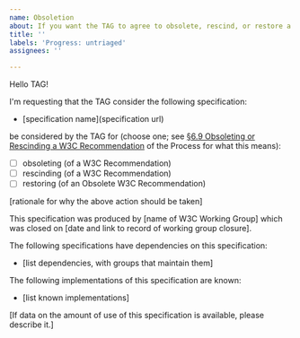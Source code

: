 ```yaml
---
name: Obsoletion
about: If you want the TAG to agree to obsolete, rescind, or restore a W3C Recommendation
title: ''
labels: 'Progress: untriaged'
assignees: ''

---
```


Hello TAG!

I'm requesting that the TAG consider the following specification:
  - [specification name](specification url)

be considered by the TAG for (choose one; see [§6.9 Obsoleting or Rescinding a W3C Recommendation](https://www.w3.org/Consortium/Process/#rec-rescind) of the Process for what this means):
  - [ ] obsoleting (of a W3C Recommendation)
  - [ ] rescinding (of a W3C Recommendation)
  - [ ] restoring (of an Obsolete W3C Recommendation)

[rationale for why the above action should be taken]

This specification was produced by [name of W3C Working Group] which was
closed on [date and link to record of working group closure].

The following specifications have dependencies on this specification:
 - [list dependencies, with groups that maintain them]

The following implementations of this specification are known:
 - [list known implementations]

[If data on the amount of use of this specification is available,
please describe it.]
